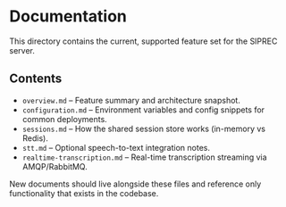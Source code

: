 # Documentation

This directory contains the current, supported feature set for the SIPREC server.

## Contents

- `overview.md` – Feature summary and architecture snapshot.
- `configuration.md` – Environment variables and config snippets for common deployments.
- `sessions.md` – How the shared session store works (in-memory vs Redis).
- `stt.md` – Optional speech-to-text integration notes.
- `realtime-transcription.md` – Real-time transcription streaming via AMQP/RabbitMQ.

New documents should live alongside these files and reference only functionality that exists in the codebase.
